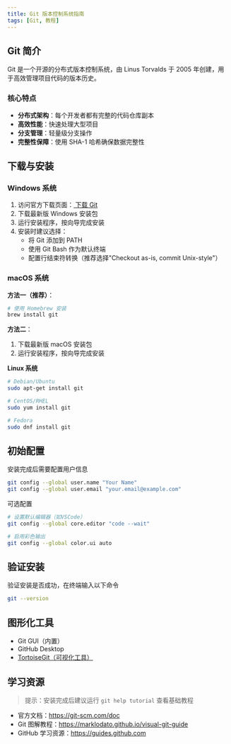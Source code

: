```yaml
---
title: Git 版本控制系统指南
tags: [Git, 教程]
---
```


## Git 简介

Git 是一个开源的分布式版本控制系统，由 Linus Torvalds 于 2005 年创建，用于高效管理项目代码的版本历史。

### 核心特点

- **分布式架构**：每个开发者都有完整的代码仓库副本
- **高效性能**：快速处理大型项目
- **分支管理**：轻量级分支操作
- **完整性保障**：使用 SHA-1 哈希确保数据完整性

## 下载与安装

### Windows 系统

1. 访问官方下载页面：[ 下载 Git](https://git-scm.com/downloads)
2. 下载最新版 Windows 安装包
3. 运行安装程序，按向导完成安装
4. 安装时建议选择：
   - 将 Git 添加到 PATH
   - 使用 Git Bash 作为默认终端
   - 配置行结束符转换（推荐选择"Checkout as-is, commit Unix-style"）

### macOS 系统

**方法一（推荐）**：

```bash
# 使用 Homebrew 安装
brew install git
```

**方法二**：

1. 下载最新版 macOS 安装包
2. 运行安装程序，按向导完成安装

**Linux 系统**

```bash
# Debian/Ubuntu
sudo apt-get install git

# CentOS/RHEL
sudo yum install git

# Fedora
sudo dnf install git
```

## 初始配置

安装完成后需要配置用户信息

```bash
git config --global user.name "Your Name"
git config --global user.email "your.email@example.com"
```

可选配置

```bash
# 设置默认编辑器（如VSCode）
git config --global core.editor "code --wait"

# 启用彩色输出
git config --global color.ui auto
```

## 验证安装

验证安装是否成功，在终端输入以下命令

```bash
git --version
```

## 图形化工具

- Git GUI（内置）
- GitHub Desktop
- [TortoiseGit（可视化工具）](https://tortoisegit.org/download/)

## 学习资源

> 提示：安装完成后建议运行 `git help tutorial` 查看基础教程

- 官方文档：https://git-scm.com/doc
- Git 图解教程：https://marklodato.github.io/visual-git-guide
- GitHub 学习资源：https://guides.github.com
